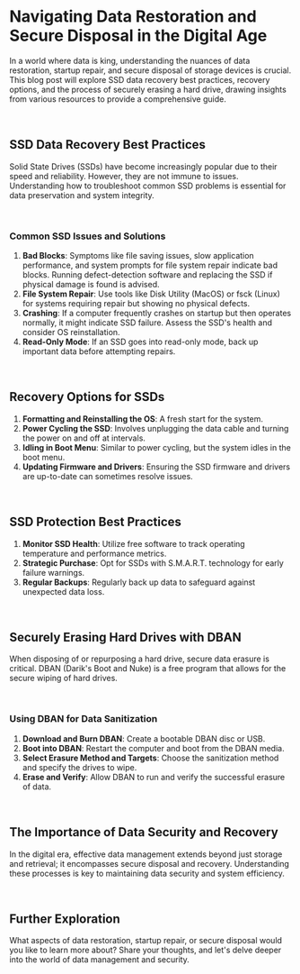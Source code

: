 # Navigating Data Restoration and Secure Disposal in the Digital Age

In a world where data is king, understanding the nuances of data restoration, startup repair, and secure disposal of storage devices is crucial. This blog post will explore SSD data recovery best practices, recovery options, and the process of securely erasing a hard drive, drawing insights from various resources to provide a comprehensive guide.

<br>

## SSD Data Recovery Best Practices

Solid State Drives (SSDs) have become increasingly popular due to their speed and reliability. However, they are not immune to issues. Understanding how to troubleshoot common SSD problems is essential for data preservation and system integrity.

<br>

### Common SSD Issues and Solutions

1. **Bad Blocks**: Symptoms like file saving issues, slow application performance, and system prompts for file system repair indicate bad blocks. Running defect-detection software and replacing the SSD if physical damage is found is advised.
2. **File System Repair**: Use tools like Disk Utility (MacOS) or fsck (Linux) for systems requiring repair but showing no physical defects.
3. **Crashing**: If a computer frequently crashes on startup but then operates normally, it might indicate SSD failure. Assess the SSD's health and consider OS reinstallation.
4. **Read-Only Mode**: If an SSD goes into read-only mode, back up important data before attempting repairs.

<br>

## Recovery Options for SSDs

1. **Formatting and Reinstalling the OS**: A fresh start for the system.
2. **Power Cycling the SSD**: Involves unplugging the data cable and turning the power on and off at intervals.
3. **Idling in Boot Menu**: Similar to power cycling, but the system idles in the boot menu.
4. **Updating Firmware and Drivers**: Ensuring the SSD firmware and drivers are up-to-date can sometimes resolve issues.

<br>

## SSD Protection Best Practices

1. **Monitor SSD Health**: Utilize free software to track operating temperature and performance metrics.
2. **Strategic Purchase**: Opt for SSDs with S.M.A.R.T. technology for early failure warnings.
3. **Regular Backups**: Regularly back up data to safeguard against unexpected data loss.

<br>

## Securely Erasing Hard Drives with DBAN

When disposing of or repurposing a hard drive, secure data erasure is critical. DBAN (Darik's Boot and Nuke) is a free program that allows for the secure wiping of hard drives.

<br>

### Using DBAN for Data Sanitization

1. **Download and Burn DBAN**: Create a bootable DBAN disc or USB.
2. **Boot into DBAN**: Restart the computer and boot from the DBAN media.
3. **Select Erasure Method and Targets**: Choose the sanitization method and specify the drives to wipe.
4. **Erase and Verify**: Allow DBAN to run and verify the successful erasure of data.

<br>

## The Importance of Data Security and Recovery

In the digital era, effective data management extends beyond just storage and retrieval; it encompasses secure disposal and recovery. Understanding these processes is key to maintaining data security and system efficiency.

<br>

## Further Exploration

What aspects of data restoration, startup repair, or secure disposal would you like to learn more about? Share your thoughts, and let's delve deeper into the world of data management and security.
